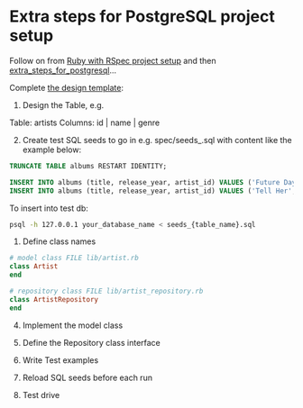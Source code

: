 # Extra steps for PostgreSQL project setup

Follow on from [Ruby with RSpec project setup](https://github.com/pablisch/project-setup/blob/main/ruby_with_rspec.md) and then [extra_steps_for_postgresql](https://github.com/pablisch/project-setup/blob/main/extra_steps_for_postgresql.md)...

Complete [the design template](https://github.com/pablisch/databases/blob/main/resources/repository_class_recipe_template.md):

1. Design the Table, e.g.

Table: artists
Columns:
id | name | genre

2. Create test SQL seeds to go in e.g. spec/seeds_<table-name>.sql with content like the example below: 

```sql
TRUNCATE TABLE albums RESTART IDENTITY;

INSERT INTO albums (title, release_year, artist_id) VALUES ('Future Days', '1973', 1);
INSERT INTO albums (title, release_year, artist_id) VALUES ('Tell Her', '1969', 2);
```

To insert into test db:
```bash
psql -h 127.0.0.1 your_database_name < seeds_{table_name}.sql
```

1. Define class names

```ruby
# model class FILE lib/artist.rb
class Artist
end

# repository class FILE lib/artist_repository.rb
class ArtistRepository
end
```
4. Implement the model class




5. Define the Repository class interface






6. Write Test examples






7. Reload SQL seeds before each run








8. Test drive



